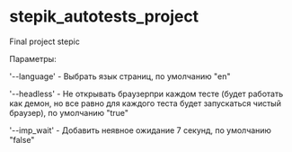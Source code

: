 # stepik_autotests_project
Final project stepic

Параметры:

'--language' - Выбрать язык страниц, по умолчанию "en"

'--headless' - Не открывать браузерпри каждом тесте (будет работать как демон, но все равно для каждого теста будет запускаться чистый браузер), по умолчанию "true"

'--imp_wait' - Добавить неявное ожидание 7 секунд, по умолчанию "false"
